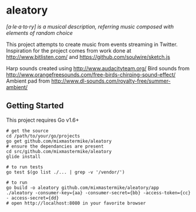 # aleatory
_[a·le·a·to·ry] is a musical description, referring music composed with elements of random choice_

This project attempts to create music from events streaming in Twitter.  Inspiration for the project comes from work done at http://www.bitlisten.com/ and https://github.com/soulwire/sketch.js

Harp sounds created using http://www.audacityteam.org/
Bird sounds from http://www.orangefreesounds.com/free-birds-chirping-sound-effect/
Ambient pad from http://www.dl-sounds.com/royalty-free/summer-ambient/

## Getting Started
This project requires Go v1.6+

```
# get the source
cd /path/to/your/go/projects
go get github.com/mixmastermike/aleatory
# ensure the dependancies are present
cd src/github.com/mixmastermike/aleatory
glide install
```

```
# to run tests
go test $(go list ./... | grep -v '/vendor/')
```

```
# to run
go build -o aleatory github.com/mixmastermike/aleatory/app
./aleatory -consumer-key={aa} -consumer-secret={bb} -access-token={cc} - access-secret={dd}
# open http://localhost:8080 in your favorite browser
```

